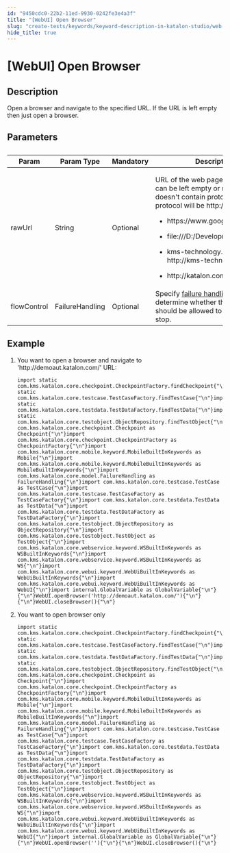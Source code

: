 ```yaml
---
id: "9450cdc0-22b2-11ed-9930-0242fe3e4a3f"
title: "[WebUI] Open Browser"
slug: "create-tests/keywords/keyword-description-in-katalon-studio/web-ui-keywords/webui-open-browser"
hide_title: true
---
```


# <a id="id_0" class="anchor_top_offset"/><a id="ariaid-title1" class="anchor_top_offset"/>[WebUI] Open Browser


## <a id="id_0__id_1" class="anchor_top_offset"/>Description

              
<p xmlns="http://www.w3.org/1999/xhtml" className="p">Open a browser and navigate to the specified URL. If the URL is   left empty then just open a browser.</p> 
      

## <a id="id_0__id_2" class="anchor_top_offset"/>Parameters

              
<table xmlns="http://www.w3.org/1999/xhtml" className="table anchor_top_offset" id="id_0__8e2c8f39-079f-40ba-a287-4300b0c0493b"><caption /><thead className="thead"><tr className><th className="entry anchor_top_offset" id="id_0__8e2c8f39-079f-40ba-a287-4300b0c0493b__entry__1">Param</th><th className="entry anchor_top_offset" id="id_0__8e2c8f39-079f-40ba-a287-4300b0c0493b__entry__2">Param Type</th><th className="entry anchor_top_offset" id="id_0__8e2c8f39-079f-40ba-a287-4300b0c0493b__entry__3">Mandatory</th><th className="entry anchor_top_offset" id="id_0__8e2c8f39-079f-40ba-a287-4300b0c0493b__entry__4">Description</th></tr></thead><tbody className="tbody"><tr className><td className="entry" headers="id_0__8e2c8f39-079f-40ba-a287-4300b0c0493b__entry__1 id_0__8e2c8f39-079f-40ba-a287-4300b0c0493b__entry__2 id_0__8e2c8f39-079f-40ba-a287-4300b0c0493b__entry__3 id_0__8e2c8f39-079f-40ba-a287-4300b0c0493b__entry__4 ">rawUrl</td><td className="entry" headers="id_0__8e2c8f39-079f-40ba-a287-4300b0c0493b__entry__1 id_0__8e2c8f39-079f-40ba-a287-4300b0c0493b__entry__2 id_0__8e2c8f39-079f-40ba-a287-4300b0c0493b__entry__3 id_0__8e2c8f39-079f-40ba-a287-4300b0c0493b__entry__4 ">String</td><td className="entry" headers="id_0__8e2c8f39-079f-40ba-a287-4300b0c0493b__entry__1 id_0__8e2c8f39-079f-40ba-a287-4300b0c0493b__entry__2 id_0__8e2c8f39-079f-40ba-a287-4300b0c0493b__entry__3 id_0__8e2c8f39-079f-40ba-a287-4300b0c0493b__entry__4 ">Optional</td><td className="entry" headers="id_0__8e2c8f39-079f-40ba-a287-4300b0c0493b__entry__1 id_0__8e2c8f39-079f-40ba-a287-4300b0c0493b__entry__2 id_0__8e2c8f39-079f-40ba-a287-4300b0c0493b__entry__3 id_0__8e2c8f39-079f-40ba-a287-4300b0c0493b__entry__4 ">         <p className="p">URL of the web page to be opened can be left empty or null. If           rawUrl doesn't contain protocol prefix, the protocol will           be http://. For example: </p>         <ul className="ul"><li className="li">             <p className="p">               https://www.google.com             </p>           </li><li className="li">             <p className="p">file:///D:/Development/index.html </p>           </li><li className="li">             <p className="p">               kms-technology.com =&gt; http://kms-technology.com             </p>           </li><li className="li">             <p className="p">http://katalon.com/ </p>           </li></ul>       </td></tr><tr className><td className="entry" headers="id_0__8e2c8f39-079f-40ba-a287-4300b0c0493b__entry__1 id_0__8e2c8f39-079f-40ba-a287-4300b0c0493b__entry__2 id_0__8e2c8f39-079f-40ba-a287-4300b0c0493b__entry__3 id_0__8e2c8f39-079f-40ba-a287-4300b0c0493b__entry__4 ">flowControl</td><td className="entry" headers="id_0__8e2c8f39-079f-40ba-a287-4300b0c0493b__entry__1 id_0__8e2c8f39-079f-40ba-a287-4300b0c0493b__entry__2 id_0__8e2c8f39-079f-40ba-a287-4300b0c0493b__entry__3 id_0__8e2c8f39-079f-40ba-a287-4300b0c0493b__entry__4 ">FailureHandling</td><td className="entry" headers="id_0__8e2c8f39-079f-40ba-a287-4300b0c0493b__entry__1 id_0__8e2c8f39-079f-40ba-a287-4300b0c0493b__entry__2 id_0__8e2c8f39-079f-40ba-a287-4300b0c0493b__entry__3 id_0__8e2c8f39-079f-40ba-a287-4300b0c0493b__entry__4 ">Optional</td><td className="entry" headers="id_0__8e2c8f39-079f-40ba-a287-4300b0c0493b__entry__1 id_0__8e2c8f39-079f-40ba-a287-4300b0c0493b__entry__2 id_0__8e2c8f39-079f-40ba-a287-4300b0c0493b__entry__3 id_0__8e2c8f39-079f-40ba-a287-4300b0c0493b__entry__4 ">Specify <a className="xref" href="/docs/maintain/configure-failure-handling-settings-in-katalon-studio">failure handling</a> schema to determine whether the         execution should be allowed to continue or stop.</td></tr></tbody></table> 
      

## <a id="id_0__id_3" class="anchor_top_offset"/>Example

              
<ol xmlns="http://www.w3.org/1999/xhtml" className="ol"><li className="li">     <p className="p">You want to open a browser and navigate to 'http://demoaut.katalon.com/' URL:</p>     <pre className="pre codeblock"><code>import static com.kms.katalon.core.checkpoint.CheckpointFactory.findCheckpoint{"\n"}import static com.kms.katalon.core.testcase.TestCaseFactory.findTestCase{"\n"}import static com.kms.katalon.core.testdata.TestDataFactory.findTestData{"\n"}import static com.kms.katalon.core.testobject.ObjectRepository.findTestObject{"\n"}import com.kms.katalon.core.checkpoint.Checkpoint as Checkpoint{"\n"}import com.kms.katalon.core.checkpoint.CheckpointFactory as CheckpointFactory{"\n"}import com.kms.katalon.core.mobile.keyword.MobileBuiltInKeywords as Mobile{"\n"}import com.kms.katalon.core.mobile.keyword.MobileBuiltInKeywords as MobileBuiltInKeywords{"\n"}import com.kms.katalon.core.model.FailureHandling as FailureHandling{"\n"}import com.kms.katalon.core.testcase.TestCase as TestCase{"\n"}import com.kms.katalon.core.testcase.TestCaseFactory as TestCaseFactory{"\n"}import com.kms.katalon.core.testdata.TestData as TestData{"\n"}import com.kms.katalon.core.testdata.TestDataFactory as TestDataFactory{"\n"}import com.kms.katalon.core.testobject.ObjectRepository as ObjectRepository{"\n"}import com.kms.katalon.core.testobject.TestObject as TestObject{"\n"}import com.kms.katalon.core.webservice.keyword.WSBuiltInKeywords as WSBuiltInKeywords{"\n"}import com.kms.katalon.core.webservice.keyword.WSBuiltInKeywords as WS{"\n"}import com.kms.katalon.core.webui.keyword.WebUiBuiltInKeywords as WebUiBuiltInKeywords{"\n"}import com.kms.katalon.core.webui.keyword.WebUiBuiltInKeywords as WebUI{"\n"}import internal.GlobalVariable as GlobalVariable{"\n"}{"\n"}WebUI.openBrowser('http://demoaut.katalon.com/'){"\n"}{"\n"}WebUI.closeBrowser(){"\n"}</code></pre>   </li><li className="li">     <p className="p">You want to open browser only</p>     <pre className="pre codeblock"><code>import static com.kms.katalon.core.checkpoint.CheckpointFactory.findCheckpoint{"\n"}import static com.kms.katalon.core.testcase.TestCaseFactory.findTestCase{"\n"}import static com.kms.katalon.core.testdata.TestDataFactory.findTestData{"\n"}import static com.kms.katalon.core.testobject.ObjectRepository.findTestObject{"\n"}import com.kms.katalon.core.checkpoint.Checkpoint as Checkpoint{"\n"}import com.kms.katalon.core.checkpoint.CheckpointFactory as CheckpointFactory{"\n"}import com.kms.katalon.core.mobile.keyword.MobileBuiltInKeywords as Mobile{"\n"}import com.kms.katalon.core.mobile.keyword.MobileBuiltInKeywords as MobileBuiltInKeywords{"\n"}import com.kms.katalon.core.model.FailureHandling as FailureHandling{"\n"}import com.kms.katalon.core.testcase.TestCase as TestCase{"\n"}import com.kms.katalon.core.testcase.TestCaseFactory as TestCaseFactory{"\n"}import com.kms.katalon.core.testdata.TestData as TestData{"\n"}import com.kms.katalon.core.testdata.TestDataFactory as TestDataFactory{"\n"}import com.kms.katalon.core.testobject.ObjectRepository as ObjectRepository{"\n"}import com.kms.katalon.core.testobject.TestObject as TestObject{"\n"}import com.kms.katalon.core.webservice.keyword.WSBuiltInKeywords as WSBuiltInKeywords{"\n"}import com.kms.katalon.core.webservice.keyword.WSBuiltInKeywords as WS{"\n"}import com.kms.katalon.core.webui.keyword.WebUiBuiltInKeywords as WebUiBuiltInKeywords{"\n"}import com.kms.katalon.core.webui.keyword.WebUiBuiltInKeywords as WebUI{"\n"}import internal.GlobalVariable as GlobalVariable{"\n"}{"\n"}WebUI.openBrowser(''){"\n"}{"\n"}WebUI.closeBrowser(){"\n"}</code></pre>   </li></ol> 
      
